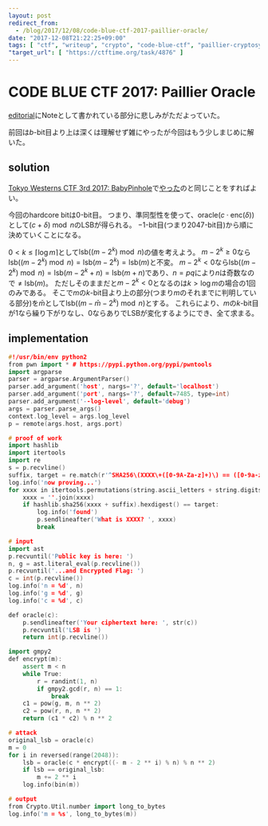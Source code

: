 ```yaml
---
layout: post
redirect_from:
  - /blog/2017/12/08/code-blue-ctf-2017-paillier-oracle/
date: "2017-12-08T21:22:25+09:00"
tags: [ "ctf", "writeup", "crypto", "code-blue-ctf", "paillier-cryptosystem", "decryption-oracle", "hardcore-bit", "homomorphic-property" ]
"target_url": [ "https://ctftime.org/task/4876" ]
---
```


# CODE BLUE CTF 2017: Paillier Oracle

[editorial](https://shiho-elliptic.tumblr.com/post/168216679824/my-authored-challenges-at-code-blue-ctf-2017)にNoteとして書かれている部分に悲しみがただよっていた。

前回は$b$-bit目より上は深くは理解せず雑にやったが今回はもう少しまじめに解いた。

## solution

[Tokyo Westerns CTF 3rd 2017: BabyPinhole](https://ctftime.org/task/4564)で[やった](https://kimiyuki.net/blog/2017/09/04/twctf-2017-babypinhole/)のと同じことをすればよい。

今回のhardcore bitは$0$-bit目。
つまり、準同型性を使って、$\mathrm{oracle}(c \cdot \mathrm{enc}(\delta))$として$(c + \delta) \bmod n$のLSBが得られる。
$-1$-bit目(つまり$2047$-bit目)から順に決めていくことになる。

$0 \lt k \le \lceil \log m \rceil$として$\mathrm{lsb}((m - 2^k) \bmod n)$の値を考えよう。
$m - 2^k \ge 0$なら$\mathrm{lsb}((m - 2^k) \bmod n) = \mathrm{lsb}(m - 2^k) = \mathrm{lsb}(m)$と不変。
$m - 2^k \lt 0$なら$\mathrm{lsb}((m - 2^k) \bmod n) = \mathrm{lsb}(m - 2^k + n) = \mathrm{lsb}(m + n)$であり、$n = pq$により$n$は奇数なので$\ne \mathrm{lsb}(m)$。
ただしそのままだと$m - 2^k \lt 0$となるのは$k \gt \log m$の場合の$1$回のみである。
そこで$m$の$k$-bit目より上の部分(つまり$m$のそれまでに判明している部分)を$\bar{m}$として$\mathrm{lsb}((m - \bar{m} - 2^k) \bmod n)$とする。
これらにより、$m$の$k$-bit目が$1$なら繰り下がりなし、$0$ならありでLSBが変化するようにでき、全て求まる。

## implementation

``` c++
#!/usr/bin/env python2
from pwn import * # https://pypi.python.org/pypi/pwntools
import argparse
parser = argparse.ArgumentParser()
parser.add_argument('host', nargs='?', default='localhost')
parser.add_argument('port', nargs='?', default=7485, type=int)
parser.add_argument('--log-level', default='debug')
args = parser.parse_args()
context.log_level = args.log_level
p = remote(args.host, args.port)

# proof of work
import hashlib
import itertools
import re
s = p.recvline()
suffix, target = re.match(r'^SHA256\(XXXX\+([0-9A-Za-z]+)\) == ([0-9a-z]+)\n$', s).groups()
log.info('now proving...')
for xxxx in itertools.permutations(string.ascii_letters + string.digits, r=4):
    xxxx = ''.join(xxxx)
    if hashlib.sha256(xxxx + suffix).hexdigest() == target:
        log.info('found')
        p.sendlineafter('What is XXXX? ', xxxx)
        break

# input
import ast
p.recvuntil('Public key is here: ')
n, g = ast.literal_eval(p.recvline())
p.recvuntil('...and Encrypted Flag: ')
c = int(p.recvline())
log.info('n = %d', n)
log.info('g = %d', g)
log.info('c = %d', c)

def oracle(c):
    p.sendlineafter('Your ciphertext here: ', str(c))
    p.recvuntil('LSB is ')
    return int(p.recvline())

import gmpy2
def encrypt(m):
    assert m < n
    while True:
        r = randint(1, n)
        if gmpy2.gcd(r, n) == 1:
            break
    c1 = pow(g, m, n ** 2)
    c2 = pow(r, n, n ** 2)
    return (c1 * c2) % n ** 2

# attack
original_lsb = oracle(c)
m = 0
for i in reversed(range(2048)):
    lsb = oracle(c * encrypt((- m - 2 ** i) % n) % n ** 2)
    if lsb == original_lsb:
        m += 2 ** i
    log.info(bin(m))

# output
from Crypto.Util.number import long_to_bytes
log.info('m = %s', long_to_bytes(m))
```
